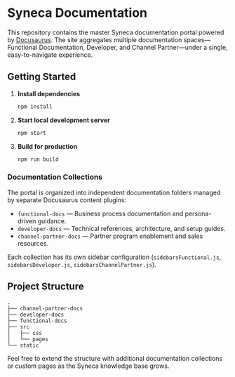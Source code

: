 # Syneca Documentation

This repository contains the master Syneca documentation portal powered by [Docusaurus](https://docusaurus.io/). The site aggregates multiple documentation spaces—Functional Documentation, Developer, and Channel Partner—under a single, easy-to-navigate experience.

## Getting Started

1. **Install dependencies**
   ```bash
   npm install
   ```
2. **Start local development server**
   ```bash
   npm start
   ```
3. **Build for production**
   ```bash
   npm run build
   ```

### Documentation Collections

The portal is organized into independent documentation folders managed by separate Docusaurus content plugins:

- `functional-docs` — Business process documentation and persona-driven guidance.
- `developer-docs` — Technical references, architecture, and setup guides.
- `channel-partner-docs` — Partner program enablement and sales resources.

Each collection has its own sidebar configuration (`sidebarsFunctional.js`, `sidebarsDeveloper.js`, `sidebarsChannelPartner.js`).

## Project Structure

```
.
├── channel-partner-docs
├── developer-docs
├── functional-docs
├── src
│   ├── css
│   └── pages
└── static
```

Feel free to extend the structure with additional documentation collections or custom pages as the Syneca knowledge base grows.

